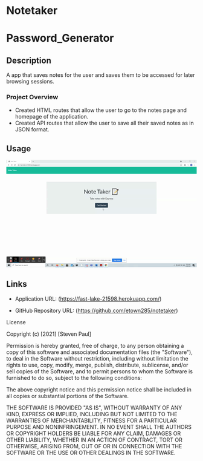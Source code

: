 # Notetaker

# Password_Generator

## Description 
A app that saves notes for the user and saves them to be accessed for later browsing sessions. 

### Project Overview

* Created HTML routes that allow the user to go to the notes page and homepage of the application. 
* Created API routes that allow the user to save all their saved notes as in JSON format.


## Usage

![Screenshot](https://github.com/etown285/notetaker/blob/main/Assets/Notetakerapp.gif)

## Links

* Application URL: (https://fast-lake-21598.herokuapp.com/)

* GitHub Repository URL: (https://github.com/etown285/notetaker)

License

Copyright (c) [2021] [Steven Paul]

Permission is hereby granted, free of charge, to any person obtaining a copy of this software and associated documentation files (the "Software"), to deal in the Software without restriction, including without limitation the rights to use, copy, modify, merge, publish, distribute, sublicense, and/or sell copies of the Software, and to permit persons to whom the Software is furnished to do so, subject to the following conditions:

The above copyright notice and this permission notice shall be included in all copies or substantial portions of the Software.

THE SOFTWARE IS PROVIDED "AS IS", WITHOUT WARRANTY OF ANY KIND, EXPRESS OR IMPLIED, INCLUDING BUT NOT LIMITED TO THE WARRANTIES OF MERCHANTABILITY, FITNESS FOR A PARTICULAR PURPOSE AND NONINFRINGEMENT. IN NO EVENT SHALL THE AUTHORS OR COPYRIGHT HOLDERS BE LIABLE FOR ANY CLAIM, DAMAGES OR OTHER LIABILITY, WHETHER IN AN ACTION OF CONTRACT, TORT OR OTHERWISE, ARISING FROM, OUT OF OR IN CONNECTION WITH THE SOFTWARE OR THE USE OR OTHER DEALINGS IN THE SOFTWARE.
